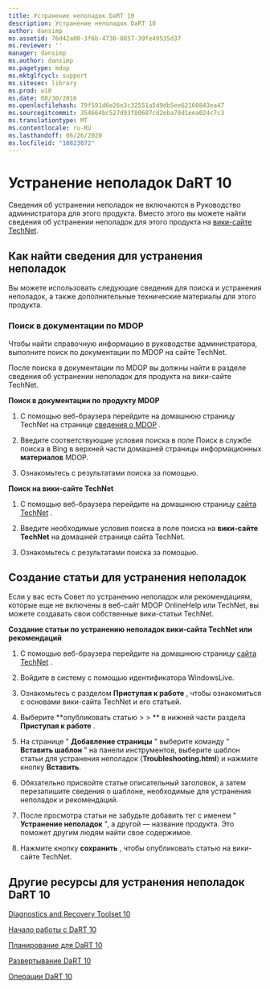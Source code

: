 ```yaml
---
title: Устранение неполадок DaRT 10
description: Устранение неполадок DaRT 10
author: dansimp
ms.assetid: 76d42a00-3f6b-4730-8857-39fe49535d37
ms.reviewer: ''
manager: dansimp
ms.author: dansimp
ms.pagetype: mdop
ms.mktglfcycl: support
ms.sitesec: library
ms.prod: w10
ms.date: 08/30/2016
ms.openlocfilehash: 79f591d6e26e3c32551a5d9db5ee62160843ea47
ms.sourcegitcommit: 354664bc527d93f80687cd2eba70d1eea024c7c3
ms.translationtype: MT
ms.contentlocale: ru-RU
ms.lasthandoff: 06/26/2020
ms.locfileid: "10823072"
---
```

# Устранение неполадок DaRT 10


Сведения об устранении неполадок не включаются в Руководство администратора для этого продукта. Вместо этого вы можете найти сведения об устранении неполадок для этого продукта на [вики-сайте TechNet](https://go.microsoft.com/fwlink/p/?LinkId=224905).

## Как найти сведения для устранения неполадок


Вы можете использовать следующие сведения для поиска и устранения неполадок, а также дополнительные технические материалы для этого продукта.

### Поиск в документации по MDOP

Чтобы найти справочную информацию в руководстве администратора, выполните поиск по документации по MDOP на сайте TechNet.

После поиска в документации по MDOP вы должны найти в разделе сведения об устранении неполадок для продукта на вики-сайте TechNet.

**Поиск в документации по продукту MDOP**

1.  С помощью веб-браузера перейдите на домашнюю страницу TechNet на странице [сведения о MDOP](https://go.microsoft.com/fwlink/?LinkId=236032) .

2.  Введите соответствующие условия поиска в поле Поиск в службе поиска в Bing в верхней части домашней страницы информационных **материалов** MDOP.

3.  Ознакомьтесь с результатами поиска за помощью.

**Поиск на вики-сайте TechNet**

1.  С помощью веб-браузера перейдите на домашнюю страницу [сайта TechNet](https://go.microsoft.com/fwlink/p/?LinkId=224905) .

2.  Введите необходимые условия поиска в поле поиска на **вики-сайте TechNet** на домашней странице сайта TechNet.

3.  Ознакомьтесь с результатами поиска за помощью.

## Создание статьи для устранения неполадок


Если у вас есть Совет по устранению неполадок или рекомендациям, которые еще не включены в веб-сайт MDOP OnlineHelp или TechNet, вы можете создавать свои собственные вики-статьи TechNet.

**Создание статьи по устранению неполадок вики-сайта TechNet или рекомендаций**

1.  С помощью веб-браузера перейдите на домашнюю страницу [сайта TechNet](https://go.microsoft.com/fwlink/p/?LinkId=224905) .

2.  Войдите в систему с помощью идентификатора WindowsLive.

3.  Ознакомьтесь с разделом **Приступая к работе** , чтобы ознакомиться с основами вики-сайта TechNet и его статьей.

4.  Выберите **опубликовать статью &gt; &gt; ** в нижней части раздела **Приступая к работе** .

5.  На странице " **Добавление страницы** " выберите команду " **Вставить шаблон** " на панели инструментов, выберите шаблон статьи для устранения неполадок (**Troubleshooting.html**) и нажмите кнопку **Вставить**.

6.  Обязательно присвойте статье описательный заголовок, а затем перезапишите сведения о шаблоне, необходимые для устранения неполадок и рекомендаций.

7.  После просмотра статьи не забудьте добавить тег с именем " **Устранение неполадок** ", а другой — название продукта. Это поможет другим людям найти свое содержимое.

8.  Нажмите кнопку **сохранить** , чтобы опубликовать статью на вики-сайте TechNet.

## Другие ресурсы для устранения неполадок DaRT 10


[Diagnostics and Recovery Toolset 10](index.md)

[Начало работы с DaRT 10](getting-started-with-dart-10.md)

[Планирование для DaRT 10](planning-for-dart-10.md)

[Развертывание DaRT 10](deploying-dart-10.md)

[Операции DaRT 10](operations-for-dart-10.md)

 

 






